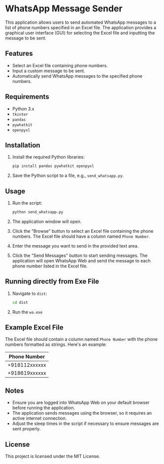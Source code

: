 # WhatsApp Message Sender

This application allows users to send automated WhatsApp messages to a list of phone numbers specified in an Excel file. The application provides a graphical user interface (GUI) for selecting the Excel file and inputting the message to be sent.

## Features

- Select an Excel file containing phone numbers.
- Input a custom message to be sent.
- Automatically send WhatsApp messages to the specified phone numbers.

## Requirements

- Python 3.x
- `tkinter`
- `pandas`
- `pywhatkit`
- `openpyxl`

## Installation

1. Install the required Python libraries:
    ```sh
    pip install pandas pywhatkit openpyxl
    ```

2. Save the Python script to a file, e.g., `send_whatsapp.py`.

## Usage

1. Run the script:
    ```sh
    python send_whatsapp.py
    ```

2. The application window will open.

3. Click the "Browse" button to select an Excel file containing the phone numbers. The Excel file should have a column named `Phone Number`.

4. Enter the message you want to send in the provided text area.

5. Click the "Send Messages" button to start sending messages. The application will open WhatsApp Web and send the message to each phone number listed in the Excel file.

## Running directly from Exe File

1. Navigate to `dist`:
    ```sh
    cd dist
    ```

2. Run the `wa.exe`

## Example Excel File

The Excel file should contain a column named `Phone Number` with the phone numbers formatted as strings. Here's an example:

| Phone Number  |
| ------------- |
| +918112xxxxxx |
| +918619xxxxxx |

## Notes

- Ensure you are logged into WhatsApp Web on your default browser before running the application.
- The application sends messages using the browser, so it requires an active internet connection.
- Adjust the sleep times in the script if necessary to ensure messages are sent properly.

## License

This project is licensed under the MIT License.
